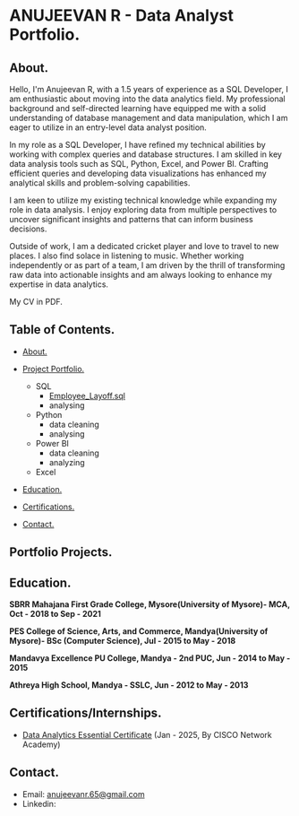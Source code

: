 # ANUJEEVAN R - Data Analyst Portfolio.

## About.

Hello, I'm Anujeevan R, with a 1.5 years of experience as a SQL Developer, I am enthusiastic about moving into the data analytics field. My professional background and self-directed learning have equipped me with a solid understanding of database management and data manipulation, which I am eager to utilize in an entry-level data analyst position.

In my role as a SQL Developer, I have refined my technical abilities by working with complex queries and database structures. I am skilled in key data analysis tools such as SQL, Python, Excel, and Power BI. Crafting efficient queries and developing data visualizations has enhanced my analytical skills and problem-solving capabilities.

I am keen to utilize my existing technical knowledge while expanding my role in data analysis. I enjoy exploring data from multiple perspectives to uncover significant insights and patterns that can inform business decisions.

Outside of work, I am a dedicated cricket player and love to travel to new places. I also find solace in listening to music. Whether working independently or as part of a team, I am driven by the thrill of transforming raw data into actionable insights and am always looking to enhance my expertise in data analytics.

My CV in PDF.

## Table of Contents.
- [About.](https://github.com/anujeevan-raju/Data-Analysis-Portfolio/blob/main/README.md#about)
 
- [Project Portfolio.](https://github.com/anujeevan-raju/Data-Analysis-Portfolio/blob/main/README.md#portfolio-projects)
  * SQL
  	- [Employee_Layoff.sql]()
     * analysing
  * Python
     * data cleaning
     * analysing
  * Power BI
     * data cleaning
     * analyzing
  * Excel
 
- [Education.](https://github.com/anujeevan-raju/Data-Analysis-Portfolio/blob/main/README.md#education)
  
- [Certifications.](https://github.com/anujeevan-raju/Data-Analysis-Portfolio/blob/main/README.md#certificationsinternships)
  
- [Contact.](https://github.com/anujeevan-raju/Data-Analysis-Portfolio/blob/main/README.md#contact)

## Portfolio Projects.

  
## Education.
**SBRR Mahajana First Grade College, Mysore(University of Mysore)- MCA, Oct - 2018 to Sep - 2021**
 
**PES College of Science, Arts, and Commerce, Mandya(University of Mysore)- BSc (Computer Science), Jul - 2015 to May - 2018**

**Mandavya Excellence PU College, Mandya - 2nd PUC, Jun - 2014 to May - 2015**

**Athreya High School, Mandya - SSLC, Jun - 2012 to May - 2013**

## Certifications/Internships.
- [Data Analytics Essential Certificate](https://www.netacad.com/certificates?issuanceId=343eb145-b307-4aeb-9d67-0d94d0c4faa8) (Jan - 2025, By CISCO Network Academy) 

## Contact.

- Email: anujeevanr.65@gmail.com
- Linkedin:


 


